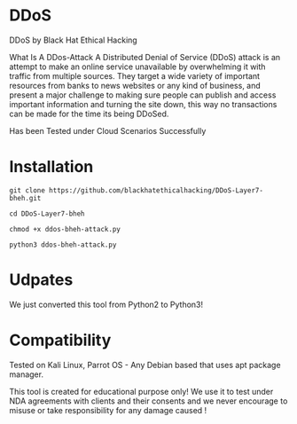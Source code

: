 # DDoS
DDoS  by Black Hat Ethical Hacking 

What Is A DDos-Attack
A Distributed Denial of Service (DDoS) attack is an attempt to make an online service unavailable
by overwhelming it with traffic from multiple sources. They target a wide variety of important resources from banks to news websites or any kind of business, and present a major challenge to making sure people can publish and access important information and turning the site down, this way no transactions can be made for the time its being DDoSed.

Has been Tested under Cloud Scenarios Successfully

# Installation

`git clone https://github.com/blackhatethicalhacking/DDoS-Layer7-bheh.git`

`cd DDoS-Layer7-bheh`

`chmod +x ddos-bheh-attack.py`

`python3 ddos-bheh-attack.py`

# Udpates

We just converted this tool from Python2 to Python3! 

# Compatibility

Tested on Kali Linux, Parrot OS - Any Debian based that uses apt package manager.

This tool is created for educational purpose only! We use it to test under NDA agreements with clients
and their consents and we never encourage to misuse or take responsibility for any damage caused !


